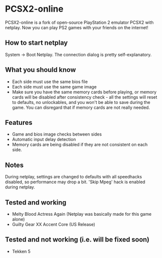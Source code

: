 PCSX2-online
============

PCSX2-online is a fork of open-source PlayStation 2 emulator PCSX2 with netplay. Now you can play PS2 games with your friends on the internet!

How to start netplay
--------------------

System -> Boot Netplay. The connection dialog is pretty self-explanatory.

What you should know
--------------------

* Each side must use the same bios file
* Each side must use the same game image
* Make sure you have the same memory cards before playing, or memory cards will be disabled after consistency check - all the settings will reset to defaults, no unlockables, and you won't be able to save during the game. You can disregard that if memory cards are not really needed.

Features
--------

* Game and bios image checks between sides
* Automatic input delay detection
* Memory cards are being disabled if they are not consistent on each side.

Notes
-----

During netplay, settings are changed to defaults with all speedhacks disabled, so performance may drop a bit. 'Skip Mpeg' hack is enabled during netplay.

Tested and working
------------------

* Melty Blood Actress Again (Netplay was basically made for this game alone)
* Guilty Gear XX Accent Core (US Release)

Tested and not working (i.e. will be fixed soon)
------------------------------------------------

* Tekken 5
